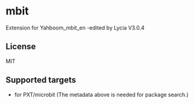 # mbit

Extension for Yahboom_mbit_en -edited by Lycia
V3.0.4

## License

MIT

## Supported targets

* for PXT/microbit
(The metadata above is needed for package search.)
